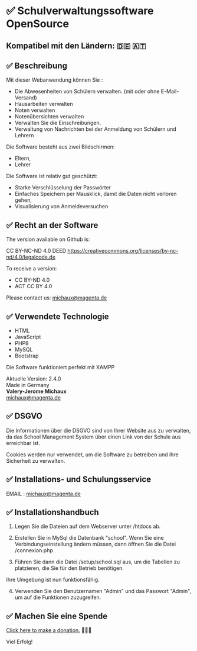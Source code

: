 # ✅ Schulverwaltungssoftware OpenSource

## Kompatibel mit den Ländern: 🇩🇪 🇦🇹 

## ✅ Beschreibung

Mit dieser Webanwendung können Sie : 

- Die Abwesenheiten von Schülern verwalten. 
(mit oder ohne E-Mail-Versand)
- Hausarbeiten verwalten
- Noten verwalten
- Notenübersichten verwalten
- Verwalten Sie die Einschreibungen.
- Verwaltung von Nachrichten bei der Anmeldung von Schülern und Lehrern

Die Software besteht aus zwei Bildschirmen: 
- Eltern, 
- Lehrer

Die Software ist relativ gut geschützt: 
- Starke Verschlüsselung der Passwörter
- Einfaches Speichern per Mausklick, damit die Daten nicht verloren gehen,
- Visualisierung von Anmeldeversuchen  

## ✅ Recht an der Software

The version available on Github is: 

CC BY-NC-ND 4.0 DEED
https://creativecommons.org/licenses/by-nc-nd/4.0/legalcode.de

To receive a version:
- CC BY-ND 4.0
- ACT CC BY 4.0

Please contact us:
michaux@magenta.de

## ✅ Verwendete Technologie

- HTML
- JavaScript
- PHP8
- MySQL
- Bootstrap

Die Software funktioniert perfekt mit XAMPP

Aktuelle Version: 2.4.0<br>
Made in Germany<br>
<b>Valery-Jerome Michaux</b><br>
michaux@magenta.de

## ✅ DSGVO
Die Informationen über die DSGVO sind von Ihrer Website aus zu verwalten, da das School Management System über einen Link von der Schule aus erreichbar ist.

Cookies werden nur verwendet, um die Software zu betreiben und ihre Sicherheit zu verwalten. 

## ✅ Installations- und Schulungsservice

EMAIL : michaux@magenta.de

## ✅ Installationshandbuch

1. Legen Sie die Dateien auf dem Webserver unter /htdocs ab.

2. Erstellen Sie in MySql die Datenbank "school". 
Wenn Sie eine Verbindungseinstellung ändern müssen, dann öffnen Sie die Datei /connexion.php

3. Führen Sie dann die Datei /setup/school.sql aus, um die Tabellen zu platzieren, die Sie für den Betrieb benötigen. 

Ihre Umgebung ist nun funktionsfähig. 

4. Verwenden Sie den Benutzernamen "Admin" und das Passwort "Admin", um auf die Funktionen zuzugreifen. 


## ✅ Machen Sie eine Spende

[Click here to make a donation.](https://github.com/sponsors/Michaux-Technology)
🙏🙏🙏

Viel Erfolg!

